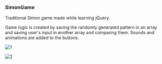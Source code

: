 ### SimonGame
Traditional Simon game made while learning jQuery.

Game logic is created by saving the randomly generated pattern in an array and saving user's input in another array and comparing them.
Sounds and animations are added to the buttons.

![1](https://user-images.githubusercontent.com/34137527/187043062-b37ef799-20bb-4cf5-8390-8a5118bb86f5.PNG)

![2](https://user-images.githubusercontent.com/34137527/187043067-d2f7d174-390f-4518-bb81-979c47ae5434.PNG)
